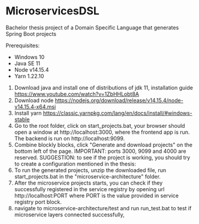 # MicroservicesDSL
Bachelor thesis project of a Domain Specific Language that generates Spring Boot projects

Prerequisites:
* Windows 10
* Java SE 11
* Node v14.15.4
* Yarn 1.22.10

1. Download java and install one of distributions of jdk 11, installation guide https://www.youtube.com/watch?v=1ZbHHLobt8A
1. Download node https://nodejs.org/download/release/v14.15.4/node-v14.15.4-x64.msi
1. Install yarn https://classic.yarnpkg.com/lang/en/docs/install/#windows-stable
1. Go to the root folder, click on start_projects.bat, your browser should open a window at http://localhost:3000, where the frontend app is run. The backend is run on http://localhost:9099.
1. Combine blockly blocks, click "Generate and download projects" on the bottom left of the page. 
IMPORTANT: ports 3000, 9099 and 4000 are reserved.
SUGGESTION: to see if the project is working, you should try to create a configuration mentioned in the thesis:
3. To run the generated projects, unzip the downloaded file, run start_projects.bat in the "microservice-architecture" folder.
4. After the microservice projects starts, you can check if they successfully registered in the service registry by opening url http://localhost:PORT where PORT is the value provided in service registry port block.
5. navigate to microservice-architecture/test and run run_test.bat to test if microservice layers connected successfully,

